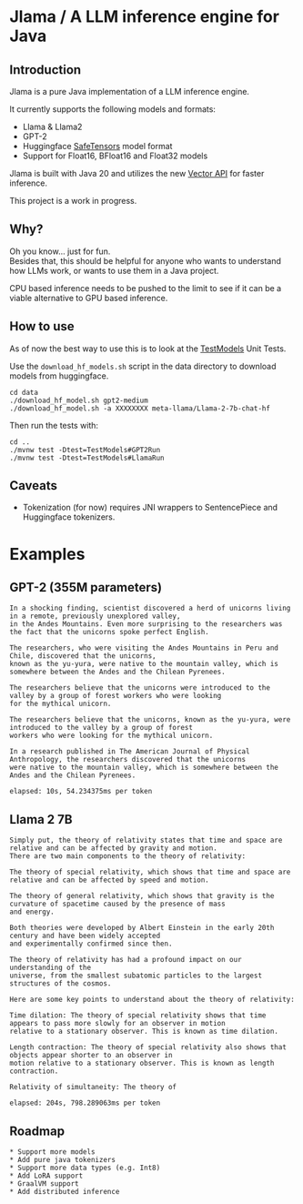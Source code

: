 # Jlama / A LLM inference engine for Java

## Introduction

Jlama is a pure Java implementation of a LLM inference engine.

It currently supports the following models and formats:

  * Llama & Llama2
  * GPT-2 
  * Huggingface [SafeTensors](https://github.com/huggingface/safetensors) model format
  * Support for Float16, BFloat16 and Float32 models

Jlama is built with Java 20 and utilizes the new [Vector API](https://openjdk.org/jeps/448) 
for faster inference.

This project is a work in progress.

## Why?

Oh you know... just for fun.  
Besides that, this should be helpful for anyone who wants to understand how LLMs work, 
or wants to use them in a Java project.

CPU based inference needs to be pushed to the limit to see if it can be a viable alternative to GPU based inference.

## How to use
As of now the best way to use this is to look at the [TestModels](https://github.com/tjake/Jlama/blob/main/src/test/java/com/github/tjake/jlama/models/TestModels.java) Unit Tests.

Use the `download_hf_models.sh` script in the data directory to download models from huggingface.

```shell
cd data
./download_hf_model.sh gpt2-medium
./download_hf_model.sh -a XXXXXXXX meta-llama/Llama-2-7b-chat-hf
```
Then run the tests with:
```shell
cd ..
./mvnw test -Dtest=TestModels#GPT2Run
./mvnw test -Dtest=TestModels#LlamaRun
```
## Caveats
  
 * Tokenization (for now) requires JNI wrappers to SentencePiece and Huggingface tokenizers.

# Examples

## GPT-2 (355M parameters)

```
In a shocking finding, scientist discovered a herd of unicorns living in a remote, previously unexplored valley, 
in the Andes Mountains. Even more surprising to the researchers was the fact that the unicorns spoke perfect English.

The researchers, who were visiting the Andes Mountains in Peru and Chile, discovered that the unicorns, 
known as the yu-yura, were native to the mountain valley, which is somewhere between the Andes and the Chilean Pyrenees.

The researchers believe that the unicorns were introduced to the valley by a group of forest workers who were looking 
for the mythical unicorn.

The researchers believe that the unicorns, known as the yu-yura, were introduced to the valley by a group of forest 
workers who were looking for the mythical unicorn.

In a research published in The American Journal of Physical Anthropology, the researchers discovered that the unicorns
were native to the mountain valley, which is somewhere between the Andes and the Chilean Pyrenees.

elapsed: 10s, 54.234375ms per token

```

## Llama 2 7B

```
Simply put, the theory of relativity states that time and space are relative and can be affected by gravity and motion.
There are two main components to the theory of relativity:

The theory of special relativity, which shows that time and space are relative and can be affected by speed and motion.

The theory of general relativity, which shows that gravity is the curvature of spacetime caused by the presence of mass
and energy. 

Both theories were developed by Albert Einstein in the early 20th century and have been widely accepted 
and experimentally confirmed since then. 

The theory of relativity has had a profound impact on our understanding of the
universe, from the smallest subatomic particles to the largest structures of the cosmos.

Here are some key points to understand about the theory of relativity:

Time dilation: The theory of special relativity shows that time appears to pass more slowly for an observer in motion 
relative to a stationary observer. This is known as time dilation.

Length contraction: The theory of special relativity also shows that objects appear shorter to an observer in 
motion relative to a stationary observer. This is known as length contraction.

Relativity of simultaneity: The theory of 

elapsed: 204s, 798.289063ms per token
```

## Roadmap

    * Support more models
    * Add pure java tokenizers
    * Support more data types (e.g. Int8)
    * Add LoRA support
    * GraalVM support
    * Add distributed inference 
